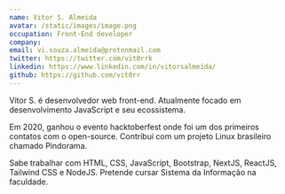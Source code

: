 ```yaml
---
name: Vitor S. Almeida
avatar: /static/images/image.png
occupation: Front-End developer
company:
email: vi.souza.almeida@protonmail.com
twitter: https://twitter.com/vit0rrk
linkedin: https://www.linkedin.com/in/vitorsalmeida/
github: https://github.com/vit0rr
---
```


Vitor S. é desenvolvedor web front-end. Atualmente focado em desenvolvimento JavaScript e seu ecossistema.

Em 2020, ganhou o evento hacktoberfest onde foi um dos primeiros contatos com o open-source. Contribui com um projeto Linux brasileiro chamado Pindorama.

Sabe trabalhar com HTML, CSS, JavaScript, Bootstrap, NextJS, ReactJS, Tailwind CSS e NodeJS. Pretende cursar Sistema da Informação na faculdade.
